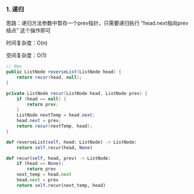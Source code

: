 ### 1. 递归

思路：递归方法参数中暂存一个prev指针，只需要递归执行 “head.next指向prev结点” 这个操作即可

时间复杂度：O(n)

空间复杂度：O(1)

```java
// 0ms
public ListNode reverseList(ListNode head) {
    return recur(head, null);
}

private ListNode recur(ListNode head, ListNode prev) {
    if (head == null) {
        return prev;
    }
    ListNode nextTemp = head.next;
    head.next = prev;
    return recur(nextTemp, head);
}
```

```python
def reverseList(self, head: ListNode) -> ListNode:
    return self.recur(head, None)

def recur(self, head, prev) -> ListNode:
    if (head == None):
        return prev
    next_temp = head.next
    head.next = prev
    return self.recur(next_temp, head)
```

